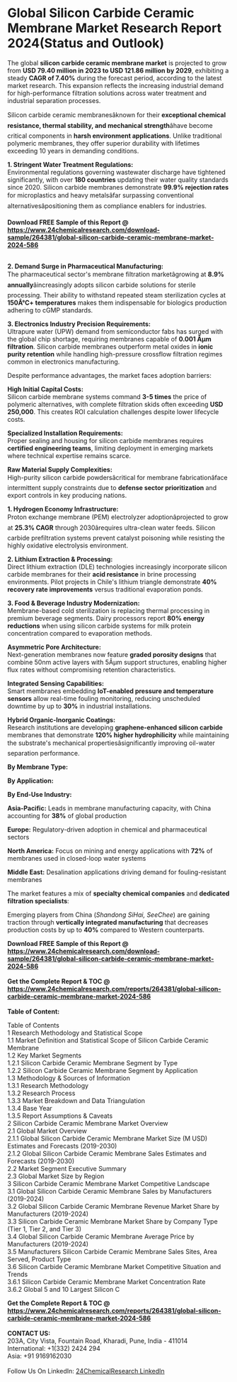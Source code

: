 <h1>Global Silicon Carbide Ceramic Membrane Market Research Report 2024(Status and Outlook)</h1><p>The global <strong>silicon carbide ceramic membrane market</strong> is projected to grow from <strong>USD 79.40 million in 2023 to USD 121.86 million by 2029</strong>, exhibiting a steady <strong>CAGR of 7.40%</strong> during the forecast period, according to the latest market research. This expansion reflects the increasing industrial demand for high-performance filtration solutions across water treatment and industrial separation processes.</p><p>Silicon carbide ceramic membranesâknown for their <strong>exceptional chemical resistance, thermal stability, and mechanical strength</strong>âhave become critical components in <strong>harsh environment applications</strong>. Unlike traditional polymeric membranes, they offer superior durability with lifetimes exceeding 10 years in demanding conditions.</p><p><strong>1. Stringent Water Treatment Regulations:</strong><br>
Environmental regulations governing wastewater discharge have tightened significantly, with over <strong>180 countries</strong> updating their water quality standards since 2020. Silicon carbide membranes demonstrate <strong>99.9% rejection rates</strong> for microplastics and heavy metalsâfar surpassing conventional alternativesâpositioning them as compliance enablers for industries.</p><div><b>Download FREE Sample of this Report @ 
            <a href="https://www.24chemicalresearch.com/download-sample/264381/global-silicon-carbide-ceramic-membrane-market-2024-586">
            https://www.24chemicalresearch.com/download-sample/264381/global-silicon-carbide-ceramic-membrane-market-2024-586</a></b></div><br><p><strong>2. Demand Surge in Pharmaceutical Manufacturing:</strong><br>
The pharmaceutical sector's membrane filtration marketâgrowing at <strong>8.9% annually</strong>âincreasingly adopts silicon carbide solutions for sterile processing. Their ability to withstand repeated steam sterilization cycles at <strong>150Â°C+ temperatures</strong> makes them indispensable for biologics production adhering to cGMP standards.</p><p><strong>3. Electronics Industry Precision Requirements:</strong><br>
Ultrapure water (UPW) demand from semiconductor fabs has surged with the global chip shortage, requiring membranes capable of <strong>0.001 Âµm filtration</strong>. Silicon carbide membranes outperform metal oxides in <strong>ionic purity retention</strong> while handling high-pressure crossflow filtration regimes common in electronics manufacturing.</p><p>Despite performance advantages, the market faces adoption barriers:</p><p><strong>High Initial Capital Costs:</strong><br>
	Silicon carbide membrane systems command <strong>3-5 times</strong> the price of polymeric alternatives, with complete filtration skids often exceeding <strong>USD 250,000</strong>. This creates ROI calculation challenges despite lower lifecycle costs.</p><p><strong>Specialized Installation Requirements:</strong><br>
	Proper sealing and housing for silicon carbide membranes requires <strong>certified engineering teams</strong>, limiting deployment in emerging markets where technical expertise remains scarce.</p><p><strong>Raw Material Supply Complexities:</strong><br>
	High-purity silicon carbide powdersâcritical for membrane fabricationâface intermittent supply constraints due to <strong>defense sector prioritization</strong> and export controls in key producing nations.</p><p><strong>1. Hydrogen Economy Infrastructure:</strong><br>
Proton exchange membrane (PEM) electrolyzer adoptionâprojected to grow at <strong>25.3% CAGR</strong> through 2030ârequires ultra-clean water feeds. Silicon carbide prefiltration systems prevent catalyst poisoning while resisting the highly oxidative electrolysis environment.</p><p><strong>2. Lithium Extraction &amp; Processing:</strong><br>
Direct lithium extraction (DLE) technologies increasingly incorporate silicon carbide membranes for their <strong>acid resistance</strong> in brine processing environments. Pilot projects in Chile's lithium triangle demonstrate <strong>40% recovery rate improvements</strong> versus traditional evaporation ponds.</p><p><strong>3. Food &amp; Beverage Industry Modernization:</strong><br>
Membrane-based cold sterilization is replacing thermal processing in premium beverage segments. Dairy processors report <strong>80% energy reductions</strong> when using silicon carbide systems for milk protein concentration compared to evaporation methods.</p><p><strong>Asymmetric Pore Architecture:</strong><br>
	Next-generation membranes now feature <strong>graded porosity designs</strong> that combine 50nm active layers with 5Âµm support structures, enabling higher flux rates without compromising retention characteristics.</p><p><strong>Integrated Sensing Capabilities:</strong><br>
	Smart membranes embedding <strong>IoT-enabled pressure and temperature sensors</strong> allow real-time fouling monitoring, reducing unscheduled downtime by up to <strong>30%</strong> in industrial installations.</p><p><strong>Hybrid Organic-Inorganic Coatings:</strong><br>
	Research institutions are developing <strong>graphene-enhanced silicon carbide</strong> membranes that demonstrate <strong>120% higher hydrophilicity</strong> while maintaining the substrate's mechanical propertiesâsignificantly improving oil-water separation performance.</p><p><strong>By Membrane Type:</strong></p><p><strong>By Application:</strong></p><p><strong>By End-Use Industry:</strong></p><p><strong>Asia-Pacific:</strong> Leads in membrane manufacturing capacity, with China accounting for <strong>38%</strong> of global production</p><p><strong>Europe:</strong> Regulatory-driven adoption in chemical and pharmaceutical sectors</p><p><strong>North America:</strong> Focus on mining and energy applications with <strong>72%</strong> of membranes used in closed-loop water systems</p><p><strong>Middle East:</strong> Desalination applications driving demand for fouling-resistant membranes</p><p>The market features a mix of <strong>specialty chemical companies</strong> and <strong>dedicated filtration specialists</strong>:</p><p>Emerging players from China (<em>Shandong SiHai, SeeChee</em>) are gaining traction through <strong>vertically integrated manufacturing</strong> that decreases production costs by up to <strong>40%</strong> compared to Western counterparts.</p><div><b>Download FREE Sample of this Report @ 
            <a href="https://www.24chemicalresearch.com/download-sample/264381/global-silicon-carbide-ceramic-membrane-market-2024-586">
            https://www.24chemicalresearch.com/download-sample/264381/global-silicon-carbide-ceramic-membrane-market-2024-586</a></b></div><br><div><b>Get the Complete Report & TOC @ 
            <a href="https://www.24chemicalresearch.com/reports/264381/global-silicon-carbide-ceramic-membrane-market-2024-586">
            https://www.24chemicalresearch.com/reports/264381/global-silicon-carbide-ceramic-membrane-market-2024-586</a></b></div><br>
            <b>Table of Content:</b><p>Table of Contents<br />
1 Research Methodology and Statistical Scope<br />
1.1 Market Definition and Statistical Scope of Silicon Carbide Ceramic Membrane<br />
1.2 Key Market Segments<br />
1.2.1 Silicon Carbide Ceramic Membrane Segment by Type<br />
1.2.2 Silicon Carbide Ceramic Membrane Segment by Application<br />
1.3 Methodology & Sources of Information<br />
1.3.1 Research Methodology<br />
1.3.2 Research Process<br />
1.3.3 Market Breakdown and Data Triangulation<br />
1.3.4 Base Year<br />
1.3.5 Report Assumptions & Caveats<br />
2 Silicon Carbide Ceramic Membrane Market Overview<br />
2.1 Global Market Overview<br />
2.1.1 Global Silicon Carbide Ceramic Membrane Market Size (M USD) Estimates and Forecasts (2019-2030)<br />
2.1.2 Global Silicon Carbide Ceramic Membrane Sales Estimates and Forecasts (2019-2030)<br />
2.2 Market Segment Executive Summary<br />
2.3 Global Market Size by Region<br />
3 Silicon Carbide Ceramic Membrane Market Competitive Landscape<br />
3.1 Global Silicon Carbide Ceramic Membrane Sales by Manufacturers (2019-2024)<br />
3.2 Global Silicon Carbide Ceramic Membrane Revenue Market Share by Manufacturers (2019-2024)<br />
3.3 Silicon Carbide Ceramic Membrane Market Share by Company Type (Tier 1, Tier 2, and Tier 3)<br />
3.4 Global Silicon Carbide Ceramic Membrane Average Price by Manufacturers (2019-2024)<br />
3.5 Manufacturers Silicon Carbide Ceramic Membrane Sales Sites, Area Served, Product Type<br />
3.6 Silicon Carbide Ceramic Membrane Market Competitive Situation and Trends<br />
3.6.1 Silicon Carbide Ceramic Membrane Market Concentration Rate<br />
3.6.2 Global 5 and 10 Largest Silicon C</p><div><b>Get the Complete Report & TOC @ 
            <a href="https://www.24chemicalresearch.com/reports/264381/global-silicon-carbide-ceramic-membrane-market-2024-586">
            https://www.24chemicalresearch.com/reports/264381/global-silicon-carbide-ceramic-membrane-market-2024-586</a></b></div><br><b>CONTACT US:</b><br>
            203A, City Vista, Fountain Road, Kharadi, Pune, India - 411014<br>
            International: +1(332) 2424 294<br>
            Asia: +91 9169162030 <br><br>
            Follow Us On LinkedIn: <a href="https://www.linkedin.com/company/24chemicalresearch/">24ChemicalResearch LinkedIn</a>